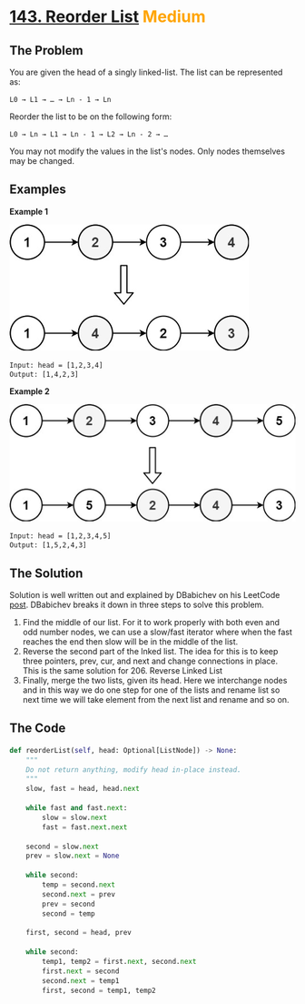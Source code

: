 # [143. Reorder List](https://leetcode.com/problems/reorder-list/) <span style="color:orange">Medium</span>

## **The Problem**
You are given the head of a singly linked-list. The list can be represented as:
```
L0 → L1 → … → Ln - 1 → Ln
```
Reorder the list to be on the following form:
```
L0 → Ln → L1 → Ln - 1 → L2 → Ln - 2 → …
```
You may not modify the values in the list's nodes. Only nodes themselves may be changed.

## **Examples**
**Example 1**

![exampleImg](reorder1linked-list.jpg)
```
Input: head = [1,2,3,4]
Output: [1,4,2,3]
```
**Example 2**

![exampleImg](reorder2-linked-list.jpg)

```
Input: head = [1,2,3,4,5]
Output: [1,5,2,4,3]
```


## **The Solution**
Solution is well written out and explained by DBabichev on his LeetCode [post](https://leetcode.com/problems/reorder-list/discuss/801883/Python-3-steps-to-success-explained). 
DBabichev breaks it down in three steps to solve this problem.

1. Find the middle of our list. For it to work properly with both even and odd number nodes, we can use a slow/fast iterator where when the fast reaches the end then slow will be in the middle of the list.
2. Reverse the second part of the lnked list. The idea for this is to keep three pointers, prev, cur, and next and change connections in place. This is the same solution for 206. Reverse Linked List
3. Finally, merge the two lists, given its head. Here we interchange nodes and in this way we do one step for one of the lists and rename list so next time we will take element from the next list and rename and so on.


## **The Code**

```python
def reorderList(self, head: Optional[ListNode]) -> None:
    """
    Do not return anything, modify head in-place instead.
    """
    slow, fast = head, head.next
    
    while fast and fast.next:
        slow = slow.next
        fast = fast.next.next
        
    second = slow.next
    prev = slow.next = None
    
    while second:
        temp = second.next
        second.next = prev
        prev = second
        second = temp
        
    first, second = head, prev
    
    while second:
        temp1, temp2 = first.next, second.next
        first.next = second
        second.next = temp1
        first, second = temp1, temp2
```
